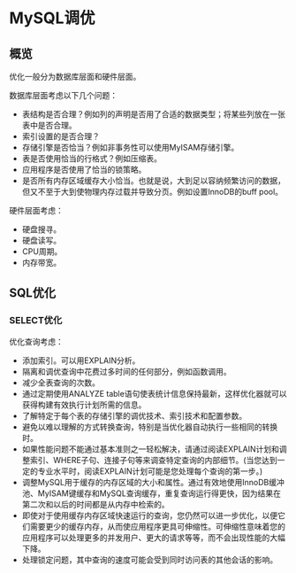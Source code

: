 # MySQL调优

## 概览
优化一般分为数据库层面和硬件层面。

数据库层面考虑以下几个问题：
- 表结构是否合理？例如列的声明是否用了合适的数据类型；将某些列放在一张表中是否合理。
- 索引设置的是否合理？
- 存储引擎是否恰当？例如非事务性可以使用MyISAM存储引擎。
- 表是否使用恰当的行格式？例如压缩表。
- 应用程序是否使用了恰当的锁策略。
- 是否所有内存区域缓存大小恰当。也就是说，大到足以容纳频繁访问的数据，但又不至于大到使物理内存过载并导致分页。例如设置InnoDB的buff pool。

硬件层面考虑：
- 硬盘搜寻。
- 硬盘读写。
- CPU周期。
- 内存带宽。

## SQL优化
### SELECT优化
优化查询考虑：
- 添加索引。可以用EXPLAIN分析。
- 隔离和调优查询中花费过多时间的任何部分，例如函数调用。
- 减少全表查询的次数。
- 通过定期使用ANALYZE table语句使表统计信息保持最新，这样优化器就可以获得构建有效执行计划所需的信息。
- 了解特定于每个表的存储引擎的调优技术、索引技术和配置参数。
- 避免以难以理解的方式转换查询，特别是当优化器自动执行一些相同的转换时。
- 如果性能问题不能通过基本准则之一轻松解决，请通过阅读EXPLAIN计划和调整索引、WHERE子句、连接子句等来调查特定查询的内部细节。(当您达到一定的专业水平时，阅读EXPLAIN计划可能是您处理每个查询的第一步。)
- 调整MySQL用于缓存的内存区域的大小和属性。通过有效地使用InnoDB缓冲池、MyISAM键缓存和MySQL查询缓存，重复查询运行得更快，因为结果在第二次和以后的时间都是从内存中检索的。
- 即使对于使用缓存内存区域快速运行的查询，您仍然可以进一步优化，以便它们需要更少的缓存内存，从而使应用程序更具可伸缩性。可伸缩性意味着您的应用程序可以处理更多的并发用户、更大的请求等等，而不会出现性能的大幅下降。
- 处理锁定问题，其中查询的速度可能会受到同时访问表的其他会话的影响。